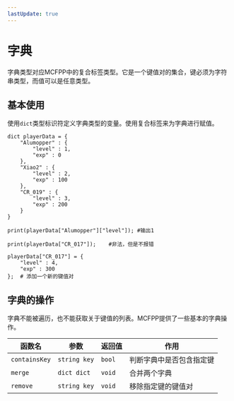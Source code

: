 ```yaml
---
lastUpdate: true
---
```


# 字典

字典类型对应MCFPP中的复合标签类型。它是一个键值对的集合，键必须为字符串类型，而值可以是任意类型。

## 基本使用

使用`dict`类型标识符定义字典类型的变量。使用复合标签来为字典进行赋值。

```mcfpp
dict playerData = {
    "Alumopper" : {
        "level" : 1,
        "exp" : 0
    },
    "Xiao2" : {
        "level" : 2,
        "exp" : 100
    },
    "CR_019" : {
        "level" : 3,
        "exp" : 200
    }
}

print(playerData["Alumopper"]["level"]); #输出1

print(playerData["CR_017"]);    #非法，但是不报错

playerData["CR_017"] = {
    "level" : 4,
    "exp" : 300
};  # 添加一个新的键值对

```

## 字典的操作

字典不能被遍历，也不能获取关于键值的列表。MCFPP提供了一些基本的字典操作。

| 函数名 | 参数 | 返回值 | 作用 |
| --- | --- | --- | --- |
| `containsKey` | `string key` | `bool` | 判断字典中是否包含指定键 |
| `merge` | `dict dict` | `void` | 合并两个字典 |
| `remove` | `string key` | `void` | 移除指定键的键值对 |
